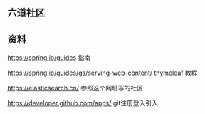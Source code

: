 ## 六道社区

## 资料
https://spring.io/guides 指南

https://spring.io/guides/gs/serving-web-content/  thymeleaf 教程

https://elasticsearch.cn/   参照这个网址写的社区 

https://developer.github.com/apps/ git注册登入引入